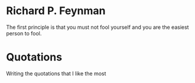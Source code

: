 # Richard P. Feynman
The first principle is that you must not fool yourself and you are the easiest person to fool.
# Quotations
Writing the quotations that I like the most
